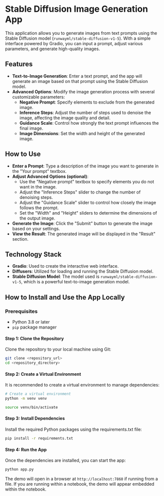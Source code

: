# Stable Diffusion Image Generation App

This application allows you to generate images from text prompts using the Stable Diffusion model (`runwayml/stable-diffusion-v1-5`). With a simple interface powered by Gradio, you can input a prompt, adjust various parameters, and generate high-quality images.

## Features
- **Text-to-Image Generation**: Enter a text prompt, and the app will generate an image based on that prompt using the Stable Diffusion model.
- **Advanced Options**: Modify the image generation process with several customizable parameters:
  - **Negative Prompt**: Specify elements to exclude from the generated image.
  - **Inference Steps**: Adjust the number of steps used to denoise the image, affecting the image quality and detail.
  - **Guidance Scale**: Control how strongly the text prompt influences the final image.
  - **Image Dimensions**: Set the width and height of the generated image.

## How to Use
- **Enter a Prompt**: Type a description of the image you want to generate in the "Your prompt" textbox.
- **Adjust Advanced Options (optional)**:
  - Use the "Negative prompt" textbox to specify elements you do not want in the image.
  - Adjust the "Inference Steps" slider to change the number of denoising steps.
  - Adjust the "Guidance Scale" slider to control how closely the image follows the prompt.
  - Set the "Width" and "Height" sliders to determine the dimensions of the output image.
- **Generate the Image**: Click the "Submit" button to generate the image based on your settings.
- **View the Result**: The generated image will be displayed in the "Result" section.

## Technology Stack
- **Gradio**: Used to create the interactive web interface.
- **Diffusers**: Utilized for loading and running the Stable Diffusion model.
- **Stable Diffusion Model**: The model used is `runwayml/stable-diffusion-v1-5`, which is a powerful text-to-image generation model.

## How to Install and Use the App Locally

### Prerequisites
- Python 3.8 or later
- `pip` package manager

#### Step 1: Clone the Repository
Clone the repository to your local machine using Git:

```bash
git clone <repository_url>
cd <repository_directory>
```

#### Step 2: Create a Virtual Environment

It is recommended to create a virtual environment to manage dependencies:

```bash
# Create a virtual environment
python -m venv venv

source venv/bin/activate
```

#### Step 3: Install Dependencies

Install the required Python packages using the requirements.txt file:

```bash
pip install -r requirements.txt
```

#### Step 4: Run the App

Once the dependencies are installed, you can start the app:

```bash
python app.py
```

The demo will open in a browser at `http://localhost:7860` if running from a file. If you are running within a notebook, the demo will appear embedded within the notebook.